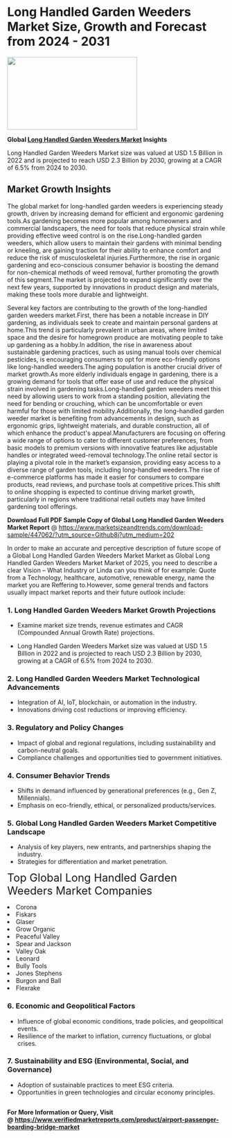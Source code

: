 <H1>Long Handled Garden Weeders Market Size, Growth and Forecast from 2024 - 2031</H1><img class="aligncenter size-medium wp-image-584254" src="https://thirdeyenews.in/wp-content/uploads/2024/09/Global-Market-Research-300x168.jpeg" alt="" width="300" height="168" /><p><strong>Global&nbsp;<a href="https://www.marketsizeandtrends.com/download-sample/447062/?utm_source=Github8j?utm_medium=202">Long Handled Garden Weeders Market</a> Insights</strong></p><p>Long Handled Garden Weeders Market size was valued at USD 1.5 Billion in 2022 and is projected to reach USD 2.3 Billion by 2030, growing at a CAGR of 6.5% from 2024 to 2030.</p><p><h2>Market Growth Insights</h2> <p>The global market for long-handled garden weeders is experiencing steady growth, driven by increasing demand for efficient and ergonomic gardening tools.As gardening becomes more popular among homeowners and commercial landscapers, the need for tools that reduce physical strain while providing effective weed control is on the rise.Long-handled garden weeders, which allow users to maintain their gardens with minimal bending or kneeling, are gaining traction for their ability to enhance comfort and reduce the risk of musculoskeletal injuries.Furthermore, the rise in organic gardening and eco-conscious consumer behavior is boosting the demand for non-chemical methods of weed removal, further promoting the growth of this segment.The market is projected to expand significantly over the next few years, supported by innovations in product design and materials, making these tools more durable and lightweight.</p> <p>Several key factors are contributing to the growth of the long-handled garden weeders market.First, there has been a notable increase in DIY gardening, as individuals seek to create and maintain personal gardens at home.This trend is particularly prevalent in urban areas, where limited space and the desire for homegrown produce are motivating people to take up gardening as a hobby.In addition, the rise in awareness about sustainable gardening practices, such as using manual tools over chemical pesticides, is encouraging consumers to opt for more eco-friendly options like long-handled weeders.The aging population is another crucial driver of market growth.As more elderly individuals engage in gardening, there is a growing demand for tools that offer ease of use and reduce the physical strain involved in gardening tasks.Long-handled garden weeders meet this need by allowing users to work from a standing position, alleviating the need for bending or crouching, which can be uncomfortable or even harmful for those with limited mobility.Additionally, the long-handled garden weeder market is benefiting from advancements in design, such as ergonomic grips, lightweight materials, and durable construction, all of which enhance the product's appeal.Manufacturers are focusing on offering a wide range of options to cater to different customer preferences, from basic models to premium versions with innovative features like adjustable handles or integrated weed-removal technology.The online retail sector is playing a pivotal role in the market’s expansion, providing easy access to a diverse range of garden tools, including long-handled weeders.The rise of e-commerce platforms has made it easier for consumers to compare products, read reviews, and purchase tools at competitive prices.This shift to online shopping is expected to continue driving market growth, particularly in regions where traditional retail outlets may have limited gardening tool offerings.</p> <p><span class=""><strong>Download Full PDF Sample Copy of Global Long Handled Garden Weeders Market Report</strong> @ <a href="https://www.marketsizeandtrends.com/download-sample/447062/?utm_source=Github8j?utm_medium=202" target="_blank">https://www.marketsizeandtrends.com/download-sample/447062/?utm_source=Github8j?utm_medium=202</a></span></p><p>In order to make an accurate and perceptive description of future scope of a Global&nbsp;Long Handled Garden Weeders Market Market as Global&nbsp;Long Handled Garden Weeders Market Market of 2025, you need to describe a clear Vision &ndash; What Industry or Linda can you think of for example: Quote from a Technology, healthcare, automotive, renewable energy, name the market you are Reffering to.However, some general trends and factors usually impact market reports and their future outlook include:</p><h3>1.&nbsp;<strong>Long Handled Garden Weeders Market Growth Projections</strong></h3><ul><li>Examine market size trends, revenue estimates and CAGR (Compounded Annual Growth Rate) projections.</li><li><p>Long Handled Garden Weeders Market size was valued at USD 1.5 Billion in 2022 and is projected to reach USD 2.3 Billion by 2030, growing at a CAGR of 6.5% from 2024 to 2030.</p></li></ul><h3>2.&nbsp;<strong>Long Handled Garden Weeders Market Technological Advancements</strong></h3><ul><li>Integration of AI, IoT, blockchain, or automation in the industry.</li><li>Innovations driving cost reductions or improving efficiency.</li></ul><h3>3.&nbsp;<strong>Regulatory and Policy Changes</strong></h3><ul><li>Impact of global and regional regulations, including sustainability and carbon-neutral goals.</li><li>Compliance challenges and opportunities tied to government initiatives.</li></ul><h3>4.&nbsp;<strong>Consumer Behavior Trends</strong></h3><ul><li>Shifts in demand influenced by generational preferences (e.g., Gen Z, Millennials).</li><li>Emphasis on eco-friendly, ethical, or personalized products/services.</li></ul><h3>5.&nbsp;<strong>Global Long Handled Garden Weeders Market Competitive Landscape</strong></h3><ul><li>Analysis of key players, new entrants, and partnerships shaping the industry.</li><li>Strategies for differentiation and market penetration.</li></ul><p data-pm-slice="1 1 []"><span style="color: inherit; font-family: inherit; font-size: 25px;">Top Global Long Handled Garden Weeders Market Companies</span></p><div class="" data-test-id=""><p><li>Corona</li><li> Fiskars</li><li> Glaser</li><li> Grow Organic</li><li> Peaceful Valley</li><li> Spear and Jackson</li><li> Valley Oak</li><li> Leonard</li><li> Bully Tools</li><li> Jones Stephens</li><li> Burgon and Ball</li><li> Flexrake</li></p></div><h3>6.&nbsp;<strong>Economic and Geopolitical Factors</strong></h3><ul><li>Influence of global economic conditions, trade policies, and geopolitical events.</li><li>Resilience of the market to inflation, currency fluctuations, or global crises.</li></ul><h3>7.&nbsp;<strong>Sustainability and ESG (Environmental, Social, and Governance)</strong></h3><ul><li>Adoption of sustainable practices to meet ESG criteria.</li><li>Opportunities in green technologies and circular economy principles.</li></ul><h2><strong style="font-size: 14px;">For More Information or Query, Visit @&nbsp;</strong><a style="background-color: #ffffff; font-size: 14px;" href="https://www.marketsizeandtrends.com/report/long-handled-garden-weeders-market/" target="_blank">https://www.verifiedmarketreports.com/product/airport-passenger-boarding-bridge-market</a></h2>